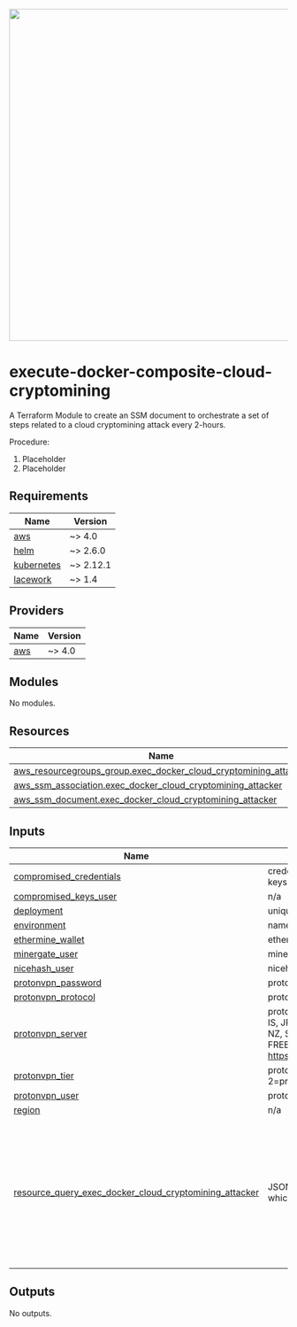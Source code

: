 <a href="https://lacework.com"><img src="https://techally-content.s3-us-west-1.amazonaws.com/public-content/lacework_logo_full.png" width="600"></a>

# execute-docker-composite-cloud-cryptomining

A Terraform Module to create an SSM document to orchestrate a set of steps related to a cloud cryptomining attack every 2-hours.

Procedure:
1. Placeholder
2. Placeholder

## Requirements

| Name | Version |
|------|---------|
| <a name="requirement_aws"></a> [aws](#requirement\_aws) | ~> 4.0 |
| <a name="requirement_helm"></a> [helm](#requirement\_helm) | ~> 2.6.0 |
| <a name="requirement_kubernetes"></a> [kubernetes](#requirement\_kubernetes) | ~> 2.12.1 |
| <a name="requirement_lacework"></a> [lacework](#requirement\_lacework) | ~> 1.4 |

## Providers

| Name | Version |
|------|---------|
| <a name="provider_aws"></a> [aws](#provider\_aws) | ~> 4.0 |

## Modules

No modules.

## Resources

| Name | Type |
|------|------|
| [aws_resourcegroups_group.exec_docker_cloud_cryptomining_attacker](https://registry.terraform.io/providers/hashicorp/aws/latest/docs/resources/resourcegroups_group) | resource |
| [aws_ssm_association.exec_docker_cloud_cryptomining_attacker](https://registry.terraform.io/providers/hashicorp/aws/latest/docs/resources/ssm_association) | resource |
| [aws_ssm_document.exec_docker_cloud_cryptomining_attacker](https://registry.terraform.io/providers/hashicorp/aws/latest/docs/resources/ssm_document) | resource |

## Inputs

| Name | Description | Type | Default | Required |
|------|-------------|------|---------|:--------:|
| <a name="input_compromised_credentials"></a> [compromised\_credentials](#input\_compromised\_credentials) | credentials to use in compromised keys attack | `any` | n/a | yes |
| <a name="input_compromised_keys_user"></a> [compromised\_keys\_user](#input\_compromised\_keys\_user) | n/a | `string` | `"claude.kripto@interlacelabs"` | no |
| <a name="input_deployment"></a> [deployment](#input\_deployment) | unique deployment id | `string` | n/a | yes |
| <a name="input_environment"></a> [environment](#input\_environment) | name of the environment | `string` | n/a | yes |
| <a name="input_ethermine_wallet"></a> [ethermine\_wallet](#input\_ethermine\_wallet) | ethermine wallet for cloud crypto | `string` | `""` | no |
| <a name="input_minergate_user"></a> [minergate\_user](#input\_minergate\_user) | minergate user for host crypto | `string` | `""` | no |
| <a name="input_nicehash_user"></a> [nicehash\_user](#input\_nicehash\_user) | nicehash user for host crypto | `string` | `""` | no |
| <a name="input_protonvpn_password"></a> [protonvpn\_password](#input\_protonvpn\_password) | protonvpn password | `string` | n/a | yes |
| <a name="input_protonvpn_protocol"></a> [protonvpn\_protocol](#input\_protonvpn\_protocol) | protonvpn protocol | `string` | `"udp"` | no |
| <a name="input_protonvpn_server"></a> [protonvpn\_server](#input\_protonvpn\_server) | protonvpn server (RANDOM, AU, CR, IS, JP, JP-FREE, LV, NL, NL-FREE, NZ, SG, SK, US, US-NJ, US-FREE,...); see https://api.protonmail.ch/vpn/logicals | `string` | `"RANDOM"` | no |
| <a name="input_protonvpn_tier"></a> [protonvpn\_tier](#input\_protonvpn\_tier) | protonvpn tier (0=free, 1=basic, 2=pro, 3=visionary) | `number` | `0` | no |
| <a name="input_protonvpn_user"></a> [protonvpn\_user](#input\_protonvpn\_user) | protonvpn user | `string` | n/a | yes |
| <a name="input_region"></a> [region](#input\_region) | n/a | `string` | n/a | yes |
| <a name="input_resource_query_exec_docker_cloud_cryptomining_attacker"></a> [resource\_query\_exec\_docker\_cloud\_cryptomining\_attacker](#input\_resource\_query\_exec\_docker\_cloud\_cryptomining\_attacker) | JSON query to idenfity resources which will have lacework deployed | <pre>object({<br>      ResourceTypeFilters = list(string)<br>      TagFilters  = list(object({<br>        Key = string<br>        Values = list(string)<br>      }))<br>    })</pre> | <pre>{<br>  "ResourceTypeFilters": [<br>    "AWS::EC2::Instance"<br>  ],<br>  "TagFilters": [<br>    {<br>      "Key": "ssm_exec_docker_cloud_cryptomining_attacker",<br>      "Values": [<br>        "true"<br>      ]<br>    }<br>  ]<br>}</pre> | no |

## Outputs

No outputs.
